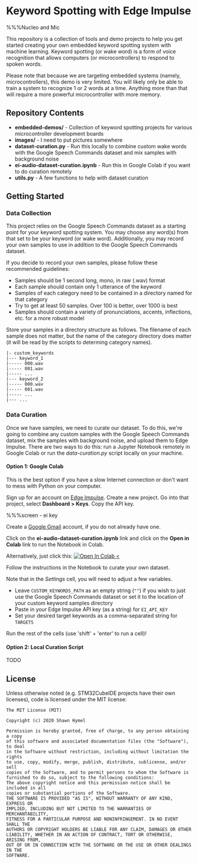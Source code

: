 # Keyword Spotting with Edge Impulse

%%%Nucleo and Mic

This repository is a collection of tools and demo projects to help you get started creating your own embedded keyword spotting system with machine learning. Keyword spotting (or wake word) is a form of voice recognition that allows computers (or microcontrollers) to respond to spoken words.

Please note that because we are targeting embedded systems (namely, microcontrollers), this demo is very limited. You will likely only be able to train a system to recognize 1 or 2 words at a time. Anything more than that will require a more powerful microcontroller with more memory.

## Repository Contents

* **embedded-demos/** - Collection of keyword spotting projects for various microcontroller development boards
* **images/** - I need to put pictures somewhere
* **dataset-curation.py** - Run this locally to combine custom wake words with the Google Speech Commands dataset and mix samples with background noise
* **ei-audio-dataset-curation.ipynb** - Run this in Google Colab if you want to do curation remotely
* **utils.py** - A few functions to help with dataset curation

## Getting Started

### Data Collection

This project relies on the Google Speech Commands dataset as a starting point for your keyword spotting system. You may choose any word(s) from that set to be your keyword (or wake word). Additionally, you may record your own samples to use in addition to the Google Speech Commands dataset.

If you decide to record your own samples, please follow these recommended guidelines:
* Samples should be 1 second long, mono, in raw (.wav) format
* Each sample should contain only 1 utterance of the keyword
* Samples of each category need to be contained in a directory named for that category
* Try to get at least 50 samples. Over 100 is better, over 1000 is best
* Samples should contain a variety of pronunciations, accents, inflections, etc. for a more robust model

Store your samples in a directory structure as follows. The filename of each sample does not matter, but the name of the category directory does matter (it will be read by the scripts to determing category names).

```
|- custom_keywords
|--- keyword_1
|----- 000.wav
|----- 001.wav
|----- ...
|--- keyword_2
|----- 000.wav
|----- 001.wav
|----- ...
|--- ...
```

### Data Curation

Once we have samples, we need to curate our dataset. To do this, we're going to combine any custom samples with the Google Speech Commands dataset, mix the samples with background noise, and upload them to Edge Impulse. There are two ways to do this: run a Jupyter Notebook remotely in Google Colab or run the *data-curation.py* script locally on your machine.

#### Option 1: Google Colab

This is the best option if you have a slow Internet connection or don't want to mess with Python on your computer.

Sign up for an account on [Edge Impulse](https://www.edgeimpulse.com/). Create a new project. Go into that project, select **Dashboard > Keys**. Copy the API key.

%%%screen - ei key

Create a [Google Gmail](https://gmail.com/) account, if you do not already have one.

Click on the **ei-audio-dataset-curation.ipynb** link and click on the **Open in Colab** link to run the Notebook in Colab.

Alternatively, just click this: [![Open In Colab <](https://colab.research.google.com/assets/colab-badge.svg)](https://colab.research.google.com/github/ShawnHymel/ei-keyword-spotting/blob/master/ei_audio_dataset_curation.ipynb)

Follow the instructions in the Notebook to curate your own dataset.

Note that in the *Settings* cell, you will need to adjust a few variables.
* Leave `CUSTOM_KEYWORDS_PATH` as an empty string (`""`) if you wish to just use the Google Speech Commands dataset or set it to the location of your custom keyword samples directory
* Paste in your Edge Impulse API key (as a string) for `EI_API_KEY`
* Set your desired target keywords as a comma-separated string for `TARGETS`

Run the rest of the cells (use 'shift' + 'enter' to run a cell)!

#### Option 2: Local Curation Script

TODO

## License

Unless otherwise noted (e.g. STM32CubeIDE projects have their own licenses), code is licensed under the MIT license:

```
The MIT License (MIT)

Copyright (c) 2020 Shawn Hymel

Permission is hereby granted, free of charge, to any person obtaining a copy
of this software and associated documentation files (the "Software"), to deal
in the Software without restriction, including without limitation the rights
to use, copy, modify, merge, publish, distribute, sublicense, and/or sell
copies of the Software, and to permit persons to whom the Software is
furnished to do so, subject to the following conditions:
The above copyright notice and this permission notice shall be included in all
copies or substantial portions of the Software.
THE SOFTWARE IS PROVIDED "AS IS", WITHOUT WARRANTY OF ANY KIND, EXPRESS OR
IMPLIED, INCLUDING BUT NOT LIMITED TO THE WARRANTIES OF MERCHANTABILITY,
FITNESS FOR A PARTICULAR PURPOSE AND NONINFRINGEMENT. IN NO EVENT SHALL THE
AUTHORS OR COPYRIGHT HOLDERS BE LIABLE FOR ANY CLAIM, DAMAGES OR OTHER
LIABILITY, WHETHER IN AN ACTION OF CONTRACT, TORT OR OTHERWISE, ARISING FROM,
OUT OF OR IN CONNECTION WITH THE SOFTWARE OR THE USE OR OTHER DEALINGS IN THE
SOFTWARE.
```